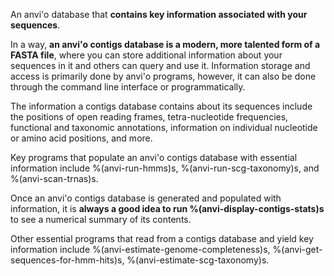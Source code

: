 An anvi'o database that **contains key information associated with your sequences**.

In a way, **an anvi'o contigs database is a modern, more talented form of a FASTA file**, where you can store additional information about your sequences in it and others can query and use it. Information storage and access is primarily done by anvi'o programs, however, it can also be done through the command line interface or programmatically. 

The information a contigs database contains about its sequences include the positions of open reading frames, tetra-nucleotide frequencies, functional and taxonomic annotations, information on individual nucleotide or amino acid positions, and more.

Key programs that populate an anvi'o contigs database with essential information include %(anvi-run-hmms)s, %(anvi-run-scg-taxonomy)s, and %(anvi-scan-trnas)s.

Once an anvi'o contigs database is generated and populated with information, it is **always a good idea to run %(anvi-display-contigs-stats)s** to see a numerical summary of its contents.

Other essential programs that read from a contigs database and yield key information include %(anvi-estimate-genome-completeness)s, %(anvi-get-sequences-for-hmm-hits)s, %(anvi-estimate-scg-taxonomy)s.